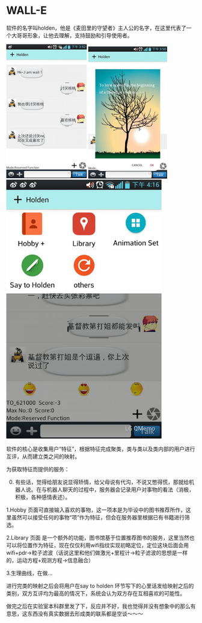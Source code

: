 # WALL-E


软件的名字叫holden，他是《麦田里的守望者》主人公的名字，在这里代表了一个大哥哥形象，让他去理解，支持鼓励和引导使用者。

![image](https://github.com/DvHuang/WALL-E/blob/master/wali.png)
![image](https://github.com/DvHuang/WALL-E/blob/master/wali2.png)
![image](https://github.com/DvHuang/WALL-E/blob/master/wali3.png)



软件的核心是收集用户“特征”，根据特征完成聚类，类与类以及类内部的用户进行互评，从而建立类之间的映射。

为获取特征而提供的服务：

0. 有些话，觉得给朋友说显得矫情，给父母说有代沟，不说又憋得慌，那就给机器人说。在与机器人聊天的过程中，服务器会记录用户对事物的看法（消极，积极，各种感情表述）。

1.Hobby 页面可直接输入喜欢的事物，这一项本是为毕设中的图书推荐所作，这里虽然可以接受任何的事物“项”作为特征，但会在服务器里根据已有书籍进行筛选。

2.Library 页面 是一个额外的功能，图书馆基于位置推荐图书的服务，这里当然也可以将位置作为特征，现在仅仅利用wifi指纹实现初略定位，定位这块后面会用wifi+pdr->粒子滤波（话说这里和他们做激光+里程计->粒子滤波的思想是一样的，运动方程+观测方程->信息融合）

3.生理曲线，在做...

进行完类的映射之后会将用户在say to holden 环节写下的心里话发给映射之后的类别，双方互评均为最高的情况下，系统会认为双方存在互相喜欢的可能性。


做完之后在实验室本科群里发了下，反应并不好，我也觉得并没有想象中的那么有意思，这东西没有真实数据去形成类的联系都是空谈～～～
